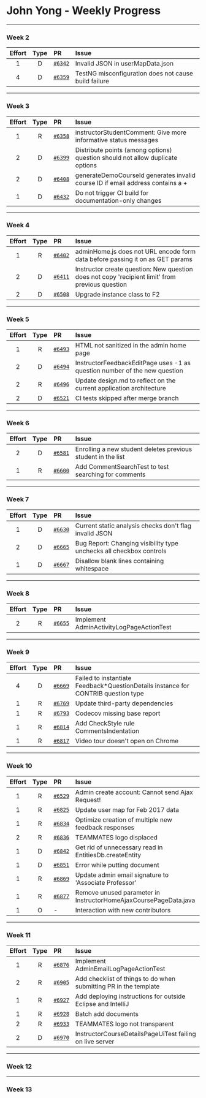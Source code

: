 # John Yong - Weekly Progress

---

### Week 2

|Effort| Type | PR | Issue |
|:---: |:---: |:---|:---   |
|  1   |  D   | [`#6342`](https://github.com/TEAMMATES/teammates/pull/6342) | Invalid JSON in userMapData.json |
|  4   |  D   | [`#6359`](https://github.com/TEAMMATES/teammates/pull/6359) | TestNG misconfiguration does not cause build failure |

---

### Week 3

|Effort| Type | PR | Issue |
|:---: |:---: |:---|:---   |
|  1   |  R   | [`#6358`](https://github.com/TEAMMATES/teammates/pull/6358) | instructorStudentComment: Give more informative status messages |
|  2   |  D   | [`#6399`](https://github.com/TEAMMATES/teammates/pull/6399) | Distribute points (among options) question should not allow duplicate options |
|  2   |  D   | [`#6408`](https://github.com/TEAMMATES/teammates/pull/6408) | generateDemoCourseId generates invalid course ID if email address contains a + |
|  1   |  D   | [`#6432`](https://github.com/TEAMMATES/teammates/pull/6432) | Do not trigger CI build for documentation-only changes |

---

### Week 4

|Effort| Type | PR | Issue |
|:---: |:---: |:---|:---   |
|  1   |  R   | [`#6402`](https://github.com/TEAMMATES/teammates/pull/6402) | adminHome.js does not URL encode form data before passing it on as GET params |
|  2   |  D   | [`#6411`](https://github.com/TEAMMATES/teammates/pull/6411) | Instructor create question: New question does not copy 'recipient limit' from previous question |
|  2   |  D   | [`#6508`](https://github.com/TEAMMATES/teammates/pull/6508) | Upgrade instance class to F2 |

---

### Week 5

|Effort| Type | PR | Issue |
|:---: |:---: |:---|:---   |
|  1   |  R   | [`#6493`](https://github.com/TEAMMATES/teammates/pull/6493) | HTML not sanitized in the admin home page |
|  2   |  D   | [`#6494`](https://github.com/TEAMMATES/teammates/pull/6494) | InstructorFeedbackEditPage uses -1 as question number of the new question |
|  2   |  R   | [`#6496`](https://github.com/TEAMMATES/teammates/pull/6496) | Update design.md to reflect on the current application architecture |
|  2   |  D   | [`#6521`](https://github.com/TEAMMATES/teammates/pull/6521) | CI tests skipped after merge branch |

---

### Week 6

|Effort| Type | PR | Issue |
|:---: |:---: |:---|:---   |
|  2   |  D   | [`#6581`](https://github.com/TEAMMATES/teammates/pull/6581) | Enrolling a new student deletes previous student in the list |
|  1   |  R   | [`#6600`](https://github.com/TEAMMATES/teammates/pull/6600) | Add CommentSearchTest to test searching for comments |

---

### Week 7

|Effort| Type | PR | Issue |
|:---: |:---: |:---|:---   |
|  1   |  D   | [`#6630`](https://github.com/TEAMMATES/teammates/pull/6630) | Current static analysis checks don't flag invalid JSON |
|  2   |  D   | [`#6665`](https://github.com/TEAMMATES/teammates/pull/6665) | Bug Report: Changing visibility type unchecks all checkbox controls |
|  1   |  D   | [`#6667`](https://github.com/TEAMMATES/teammates/pull/6667) | Disallow blank lines containing whitespace |

---

### Week 8

|Effort| Type | PR | Issue |
|:---: |:---: |:---|:---   |
|  2   |  R   | [`#6655`](https://github.com/TEAMMATES/teammates/pull/6655) | Implement AdminActivityLogPageActionTest |

---

### Week 9

|Effort| Type | PR | Issue |
|:---: |:---: |:---|:---   |
|  4   |  D   | [`#6669`](https://github.com/TEAMMATES/teammates/pull/6669) | Failed to instantiate Feedback*QuestionDetails instance for CONTRIB question type |
|  1   |  R   | [`#6769`](https://github.com/TEAMMATES/teammates/pull/6769) | Update third-party dependencies |
|  1   |  R   | [`#6793`](https://github.com/TEAMMATES/teammates/pull/6793) | Codecov missing base report |
|  1   |  R   | [`#6814`](https://github.com/TEAMMATES/teammates/pull/6814) | Add CheckStyle rule CommentsIndentation |
|  1   |  R   | [`#6817`](https://github.com/TEAMMATES/teammates/pull/6817) | Video tour doesn't open on Chrome |

---

### Week 10

|Effort| Type | PR | Issue |
|:---: |:---: |:---|:---   |
|  1   |  R   | [`#6529`](https://github.com/TEAMMATES/teammates/pull/6529) | Admin create account: Cannot send Ajax Request! |
|  1   |  R   | [`#6825`](https://github.com/TEAMMATES/teammates/pull/6825) | Update user map for Feb 2017 data |
|  1   |  R   | [`#6834`](https://github.com/TEAMMATES/teammates/pull/6834) | Optimize creation of multiple new feedback responses |
|  2   |  R   | [`#6836`](https://github.com/TEAMMATES/teammates/pull/6836) | TEAMMATES logo displaced |
|  1   |  D   | [`#6842`](https://github.com/TEAMMATES/teammates/pull/6842) | Get rid of unnecessary read in EntitiesDb.createEntity |
|  1   |  D   | [`#6851`](https://github.com/TEAMMATES/teammates/pull/6851) | Error while putting document |
|  1   |  R   | [`#6869`](https://github.com/TEAMMATES/teammates/pull/6869) | Update admin email signature to 'Associate Professor' |
|  1   |  R   | [`#6877`](https://github.com/TEAMMATES/teammates/pull/6877) | Remove unused parameter in InstructorHomeAjaxCoursePageData.java |
|  1   |  O   | - | Interaction with new contributors

---

### Week 11

|Effort| Type | PR | Issue |
|:---: |:---: |:---|:---   |
|  1   |  R   | [`#6876`](https://github.com/TEAMMATES/teammates/pull/6876) | Implement AdminEmailLogPageActionTest |
|  2   |  R   | [`#6905`](https://github.com/TEAMMATES/teammates/pull/6905) | Add checklist of things to do when submitting PR in the template |
|  1   |  R   | [`#6927`](https://github.com/TEAMMATES/teammates/pull/6927) | Add deploying instructions for outside Eclipse and IntelliJ |
|  1   |  R   | [`#6928`](https://github.com/TEAMMATES/teammates/pull/6928) | Batch add documents |
|  2   |  R   | [`#6933`](https://github.com/TEAMMATES/teammates/pull/6933) | TEAMMATES logo not transparent |
|  2   |  D   | [`#6970`](https://github.com/TEAMMATES/teammates/pull/6970) | InstructorCourseDetailsPageUiTest failing on live server |

---

### Week 12

---

### Week 13

